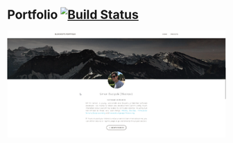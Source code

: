 # Portfolio [![Build Status](https://travis-ci.org/Blockost/portfolio.svg?branch=master)](https://travis-ci.org/Blockost/portfolio)

![alt text](https://raw.githubusercontent.com/Blockost/portfolio/master/thumbnail.jpg "Blockost's Portfolio")

